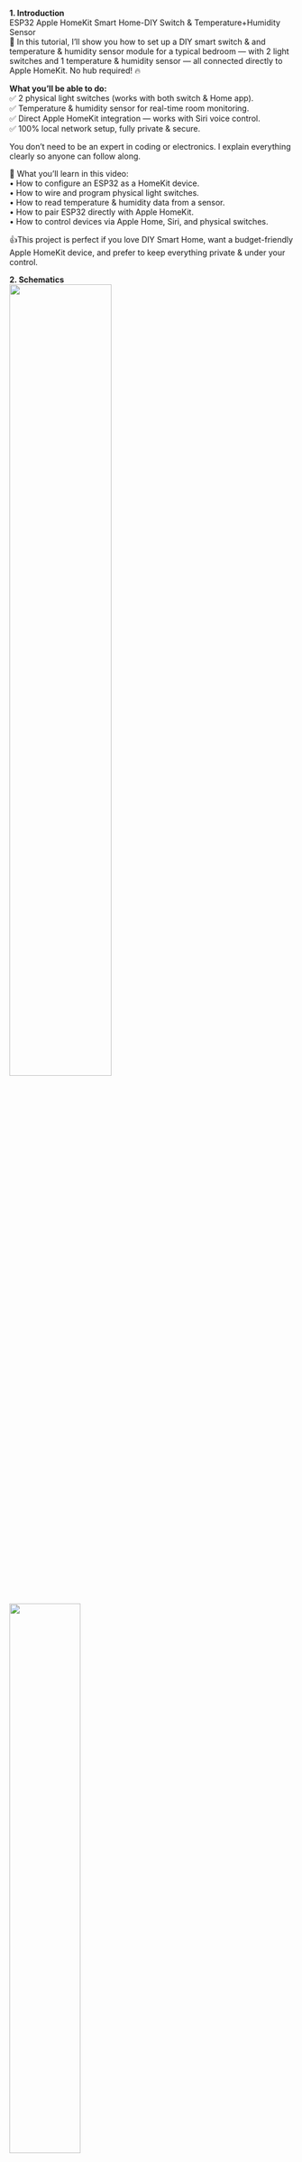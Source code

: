 **1. Introduction**   
ESP32 Apple HomeKit Smart Home-DIY Switch & Temperature+Humidity Sensor   
🚀 In this tutorial, I’ll show you how to set up a DIY smart switch &amp; and temperature &amp; humidity sensor module for a typical bedroom — with 2 light switches and 1 temperature &amp; humidity sensor — all connected directly to Apple HomeKit. No hub required! 🔥

**What you’ll be able to do:** <br>
✅ 2 physical light switches (works with both switch & Home app).<br>
✅ Temperature & humidity sensor for real-time room monitoring.<br>
✅ Direct Apple HomeKit integration — works with Siri voice control.<br>
✅ 100% local network setup, fully private & secure.<br>

You don’t need to be an expert in coding or electronics. I explain everything clearly so anyone can follow along.

📌 What you’ll learn in this video:<br>
• How to configure an ESP32 as a HomeKit device.<br>
• How to wire and program physical light switches.<br>
• How to read temperature & humidity data from a sensor.<br>
• How to pair ESP32 directly with Apple HomeKit.<br>
• How to control devices via Apple Home, Siri, and physical switches.<br>

👍This project is perfect if you love DIY Smart Home, want a budget-friendly Apple HomeKit device, and prefer to keep everything private & under your control.

**2. Schematics** <br>
<img src="https://github.com/user-attachments/assets/8b9ebcf7-0ed7-4ccd-b72c-e762525205af" width="60%"> <br>
<img src="https://github.com/user-attachments/assets/6e1df6da-3073-4fa4-82e7-8ed8bbaf0151" width="50%"> <br>
📦 Hardware Used:<br>
- ESP32 board (e.g. ESP32-S3, ESP32DEV, or similar)<br>
- DHT22 or BMP/BME280 sensor<br>
- ON/OFF switches<br>
- Solid state relay module SSR 5VDC 2A/240VAC (high level trigger)<br>
- Lightbulbs<br>
- Breadboard, jumper wires<br>

**3. Demo** <br>
<img src="https://github.com/user-attachments/assets/239fd733-9cd0-4a1a-89f8-86effe944a5d" width="60%">

- Add a accessory Apple Homekit:<br>
  <img width="679" height="326" alt="image" src="https://github.com/user-attachments/assets/7e2f6afb-1d61-4c33-bb11-42beaa00e51a" />

**4. Code**
- Please change GPIO follow your pins:
  ```cpp
    //In HOMEKIT8_3_BEDROOM_DHT.ino file:
        // Pin assignments for each light:
        #define LIGHT1_OUT 10  
        #define LIGHT2_OUT 11  
        #define LIGHT1_IN 12   
        #define LIGHT2_IN 13 
     //In DHT22_Sens file:
        // -------- DHT Sensor Configuration --------  
        #define DHTPIN 5  
        #define DHTTYPE DHT22
  
- This project also includes optimized sampling intervals for both the toggle switches and the DHT22 sensor, ensuring fast response and reliable data updates. You can change the reading cycle if you want.<br>
```cpp
       // In HOMEKIT8_3_BEDROOM_DHT.ino file:
        const int SW_INTERVAL= 50;  // milliseconds, reading cycle of toggle switch   
        const int DHT_INTERVAL = 5000;  // milliseconds, reading cycle of DHT22 sensor
```
  
💬 Questions? Leave a comment below!
🔔 Don’t forget to LIKE 👍 and SUBSCRIBE for more DIY ESP32 + Apple HomeKit tutorials.

YOUTUBE CHANNEL: [here](https://www.youtube.com/watch?v=1pKa1jMmEFA)

#ESP32 #HomeKit #SmartHome #DIYHomeAutomation #AppleHomeKit #TemperatureSensor #HumiditySensor #HomeSpan #IoTProject #ArduinoHomeKit #DIYIoT #SmartSwitch #DIY #DIYSmartHome #ESP32Projects
